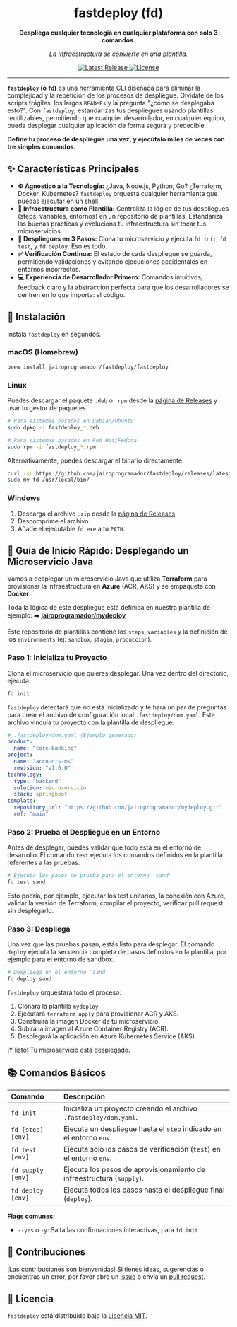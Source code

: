 <div align="center">
  <!-- <img src="doc/img/FastDeploy.jpg" alt="FastDeploy Logo" width="150"/> -->
  <h1>fastdeploy (fd)</h1>
  <p><strong>Despliega cualquier tecnología en cualquier plataforma con solo 3 comandos.</strong></p>
  <p><i>La infraestructura se convierte en una plantilla.</i></p>

  <p>
    <a href="https://github.com/jairoprogramador/fastdeploy/releases">
      <img src="https://img.shields.io/github/v/release/jairoprogramador/fastdeploy?style=for-the-badge" alt="Latest Release">
    </a>
    <a href="https://github.com/jairoprogramador/fastdeploy/blob/main/LICENSE">
      <img src="https://img.shields.io/github/license/jairoprogramador/fastdeploy?style=for-the-badge" alt="License">
    </a>
  </p>
</div>

---

**`fastdeploy` (o `fd`)** es una herramienta CLI diseñada para eliminar la complejidad y la repetición de los procesos de despliegue. Olvídate de los scripts frágiles, los largos `READMEs` y la pregunta "¿cómo se desplegaba esto?". Con `fastdeploy`, estandarizas tus despliegues usando plantillas reutilizables, permitiendo que cualquier desarrollador, en cualquier equipo, pueda desplegar cualquier aplicación de forma segura y predecible.

**Define tu proceso de despliegue una vez, y ejecútalo miles de veces con tre simples comandos.**

## ✨ Características Principales

*   **⚙️ Agnostico a la Tecnología:** ¿Java, Node.js, Python, Go? ¿Terraform, Docker, Kubernetes? `fastdeploy` orquesta cualquier herramienta que puedas ejecutar en un shell.
*   **📄 Infraestructura como Plantilla:** Centraliza la lógica de tus despliegues (steps, variables, entornos) en un repositorio de plantillas. Estandariza las buenas prácticas y evoluciona tu infraestructura sin tocar tus microservicios.
*   **🚀 Despliegues en 3 Pasos:** Clona tu microservicio y ejecuta `fd init`, `fd test`, y `fd deploy`. Eso es todo.
*   **✅ Verificación Continua:** El estado de cada despliegue se guarda, permitiendo validaciones y evitando ejecuciones accidentales en entornos incorrectos.
*   **💻 Experiencia de Desarrollador Primero:** Comandos intuitivos, feedback claro y la abstracción perfecta para que los desarrolladores se centren en lo que importa: el código.

## 🚀 Instalación

Instala `fastdeploy` en segundos.

### macOS (Homebrew)

```sh
brew install jairoprogramador/fastdeploy/fastdeploy
```

### Linux

Puedes descargar el paquete `.deb` o `.rpm` desde la [página de Releases](https://github.com/jairoprogramador/fastdeploy/releases) y usar tu gestor de paquetes.

```sh
# Para sistemas basados en Debian/Ubuntu
sudo dpkg -i fastdeploy_*.deb

# Para sistemas basados en Red Hat/Fedora
sudo rpm -i fastdeploy_*.rpm
```

Alternativamente, puedes descargar el binario directamente:
```sh
curl -sL https://github.com/jairoprogramador/fastdeploy/releases/latest/download/fastdeploy_Linux_x86_64.tar.gz | tar xz
sudo mv fd /usr/local/bin/
```

### Windows

1.  Descarga el archivo `.zip` desde la [página de Releases](https://github.com/jairoprogramador/fastdeploy/releases).
2.  Descomprime el archivo.
3.  Añade el ejecutable `fd.exe` a tu `PATH`.


## 🏁 Guía de Inicio Rápido: Desplegando un Microservicio Java

Vamos a desplegar un microservicio Java que utiliza **Terraform** para provisionar la infraestructura en **Azure** (ACR, AKS) y se empaqueta con **Docker**.

Toda la lógica de este despliegue está definida en nuestra plantilla de ejemplo:
➡️ **[jairoprogramador/mydeploy](https://github.com/jairoprogramador/mydeploy)**

Este repositorio de plantillas contiene los `steps`, `variables` y la definición de los `environments` (ej: `sandbox`, `stagin`, `produccion`).

### Paso 1: Inicializa tu Proyecto

Clona el microservicio que quieres desplegar. Una vez dentro del directorio, ejecuta:

```sh
fd init
```

`fastdeploy` detectará que no está inicializado y te hará un par de preguntas para crear el archivo de configuración local `.fastdeploy/dom.yaml`. Este archivo vincula tu proyecto con la plantilla de despliegue.

```yaml
# .fastdeploy/dom.yaml (Ejemplo generado)
product:
  name: "core-banking"
project:
  name: "accounts-ms"
  revision: "v1.0.0"
technology:
  type: "backend"
  solution: microservicio
  stack: springboot
template:
  repository_url: "https://github.com/jairoprogramador/mydeploy.git"
  ref: "main"
```

### Paso 2: Prueba el Despliegue en un Entorno

Antes de desplegar, puedes validar que todo está en el entorno de desarrollo. El comando `test` ejecuta los comandos definidos en la plantilla referentes a las pruebas.

```sh
# Ejecuta los pasos de prueba para el entorno 'sand'
fd test sand
```

Esto podría, por ejemplo, ejecutar los test unitarios, la conexión con Azure, validar la versión de Terraform, compilar el proyecto, verificar pull request sin desplegarlo.

### Paso 3: Despliega

Una vez que las pruebas pasan, estás listo para desplegar. El comando `deploy` ejecuta la secuencia completa de pasos definidos en la plantilla, por ejemplo para el entorno de sandbox.

```sh
# Despliega en el entorno 'sand'
fd deploy sand
```
`fastdeploy` orquestará todo el proceso:
1.  Clonará la plantilla `mydeploy`.
2.  Ejecutará `terraform apply` para provisionar ACR y AKS.
3.  Construirá la imagen Docker de tu microservicio.
4.  Subirá la imagen al Azure Container Registry (ACR).
5.  Desplegará la aplicación en Azure Kubernetes Service (AKS).

¡Y listo! Tu microservicio está desplegado.

## 📚 Comandos Básicos

| Comando | Descripción |
| :--- | :--- |
| `fd init` | Inicializa un proyecto creando el archivo `.fastdeploy/dom.yaml`. |
| `fd [step] [env]` | Ejecuta un despliegue hasta el `step` indicado en el entorno `env`. |
| `fd test [env]` | Ejecuta solo los pasos de verificación (`test`) en el entorno `env`. |
| `fd supply [env]` | Ejecuta los pasos de aprovisionamiento de infraestructura (`supply`). |
| `fd deploy [env]` | Ejecuta todos los pasos hasta el despliegue final (`deploy`). |

**Flags comunes:**
*   `--yes` o `-y`: Salta las confirmaciones interactivas, para `fd init`
<!-- *   `--skip-test`: Omite los pasos de `test`.
*   `--skip-supply`: Omite los pasos de `supply`. -->

## 🤝 Contribuciones

¡Las contribuciones son bienvenidas! Si tienes ideas, sugerencias o encuentras un error, por favor abre un [issue](https://github.com/jairoprogramador/fastdeploy/issues) o envía un [pull request](https://github.com/jairoprogramador/fastdeploy/pulls).

## 📄 Licencia

`fastdeploy` está distribuido bajo la [Licencia MIT](https://github.com/jairoprogramador/fastdeploy/blob/main/LICENSE).
